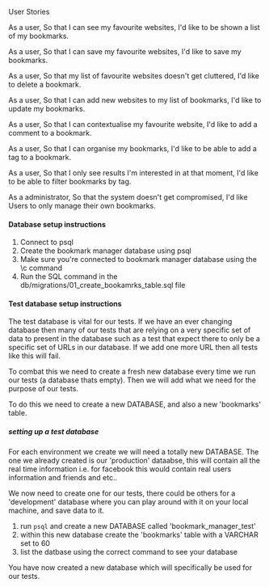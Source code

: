 User Stories

As a user,
So that I can see my favourite websites,
I'd like to be shown a list of my bookmarks.

As a user,
So that I can save my favourite websites,
I'd like to save my bookmarks.

As a user,
So that my list of favourite websites doesn't get cluttered,
I'd like to delete a bookmark.

As a user,
So that I can add new websites to my list of bookmarks,
I'd like to update my bookmarks.

As a user,
So that I can contextualise my favourite website,
I'd like to add a comment to a bookmark.

As a user,
So that I can organise my bookmarks,
I'd like to be able to add a tag to a bookmark.

As a user,
So that I only see results I'm interested in at that moment,
I'd like to be able to filter bookmarks by tag.

As a administrator,
So that the system doesn't get compromised,
I'd like Users to only manage their own bookmarks.

#### Database setup instructions

1. Connect to psql
2. Create the bookmark manager database using psql
3. Make sure you're connected to bookmark manager database using the \c command
4. Run the SQL command in the db/migrations/01_create_bookamrks_table.sql file

#### Test database setup instructions
The test database is vital for our tests. If we have an ever changing database then many of our tests that are relying on a very specific set of data to present in the database such as a test that expect there to only be a specific set of URLs in our database. If we add one more URL then all tests like this will fail.

To combat this we need to create a fresh new database every time we run our tests (a database thats empty). Then we will add what we need for the purpose of our tests. 

To do this we need to create a new DATABASE, and also a new 'bookmarks' table.

  ##### setting up a test database
  For each environment we create we will need a totally new DATABASE. The one we already created is our 'production' dataabse, this will contain all the real time information i.e. for facebook this would contain real users information and friends and etc..

  We now need to create one for our tests, there could be others for a 'development' database where you can play around with it on your local machine, and save data to it. 

  1. run ``psql`` and create a new DATABASE called 'bookmark_manager_test' 
  2. within this new database create the 'bookmarks' table with a VARCHAR set to 60
  3. list the datbase using the correct command to see your database

  You have now created a new database which will specifically be used for our tests.

